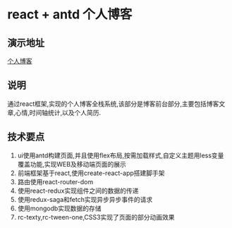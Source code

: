 # react + antd 个人博客
## 演示地址
 [个人博客](https://www.zhangweijie.com.cn/)

## 说明
通过react框架,实现的个人博客全栈系统,该部分是博客前台部分,主要包括博客文章,心情,时间轴统计,以及个人简历.


## 技术要点
1. ui使用antd构建页面,并且使用flex布局,按需加载样式,自定义主题用less变量覆盖功能,实现WEB及移动端页面的展示
2. 前端框架基于react,使用create-react-app搭建脚手架
3. 路由使用react-router-dom
3. 使用react-redux实现组件之间的数据的传递
4. 使用redux-saga和fetch实现异步异步事件的请求
5. 使用mongodb实现数据的存储
1. rc-texty,rc-tween-one,CSS3实现了页面的部分动画效果







